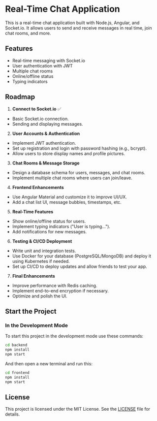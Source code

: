 # Real-Time Chat Application

This is a real-time chat application built with Node.js, Angular, and Socket.io. It allows users to send and receive messages in real time, join chat rooms, and more.

## Features
- Real-time messaging with Socket.io
- User authentication with JWT
- Multiple chat rooms
- Online/offline status
- Typing indicators

## Roadmap
1. **Connect to Socket.io** ✅ 
  - Basic Socket.io connection.
  - Sending and displaying messages.

2. **User Accounts & Authentication**
  - Implement JWT authentication.
  - Set up registration and login with password hashing (e.g., bcrypt).
  - Allow users to store display names and profile pictures.

3. **Chat Rooms & Message Storage**
  - Design a database schema for users, messages, and chat rooms.
  - Implement multiple chat rooms where users can join/leave.

4. **Frontend Enhancements**
  - Use Angular Material and customize it to improve UI/UX.
  - Add a chat list UI, message bubbles, timestamps, etc.

5. **Real-Time Features**
  - Show online/offline status for users.
  - Implement typing indicators ("User is typing...").
  - Add notifications for new messages.

6. **Testing & CI/CD Deployment**
  - Write unit and integration tests.
  - Use Docker for your database (PostgreSQL/MongoDB) and deploy it using Kubernetes if needed.
  - Set up CI/CD to deploy updates and allow friends to test your app.

7. **Final Enhancements**
  - Improve performance with Redis caching.
  - Implement end-to-end encryption if necessary.
  - Optimize and polish the UI.

## Start the Project

### **In the Development Mode**

To start this project in the development mode use these commands:

```bash
cd backend
npm install
npm start

```

And then open a new terminal and run this:

```bash
cd frontend
npm install
npm start

```

## License

This project is licensed under the MIT License. See the [LICENSE](./LICENSE) file for details.

